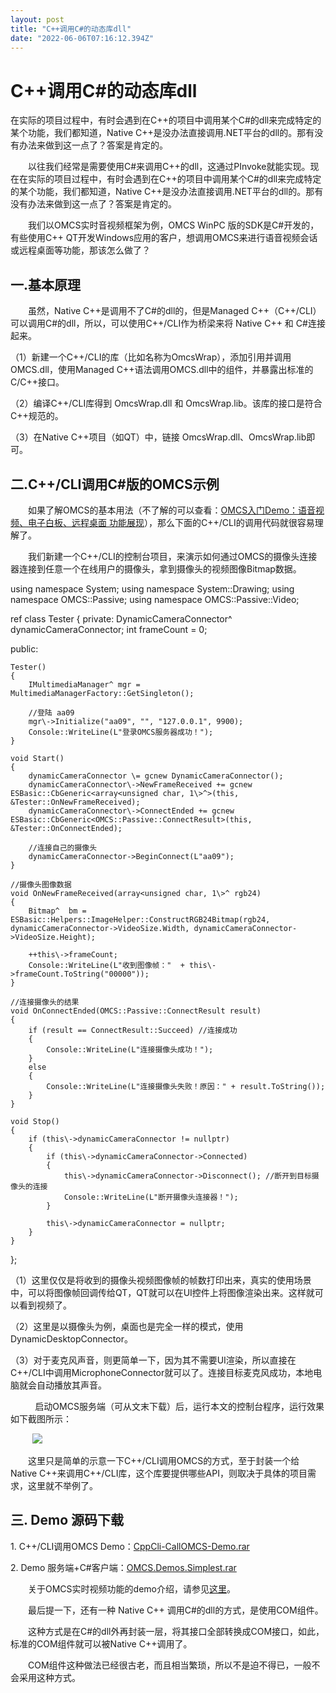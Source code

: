 ```yaml
---
layout: post
title: "C++调用C#的动态库dll"
date: "2022-06-06T07:16:12.394Z"
---
```

C++调用C#的动态库dll
==============

在实际的项目过程中，有时会遇到在C++的项目中调用某个C#的dll来完成特定的某个功能，我们都知道，Native C++是没办法直接调用.NET平台的dll的。那有没有办法来做到这一点了？答案是肯定的。

　　以往我们经常是需要使用C#来调用C++的dll，这通过PInvoke就能实现。现在在实际的项目过程中，有时会遇到在C++的项目中调用某个C#的dll来完成特定的某个功能，我们都知道，Native C++是没办法直接调用.NET平台的dll的。那有没有办法来做到这一点了？答案是肯定的。

　　我们以OMCS实时音视频框架为例，OMCS WinPC 版的SDK是C#开发的，有些使用C++ QT开发Windows应用的客户，想调用OMCS来进行语音视频会话或远程桌面等功能，那该怎么做了？

一.基本原理
------

　　虽然，Native C++是调用不了C#的dll的，但是Managed C++（C++/CLI）可以调用C#的dll，所以，可以使用C++/CLI作为桥梁来将 Native C++ 和 C#连接起来。

（1）新建一个C++/CLI的库（比如名称为OmcsWrap），添加引用并调用OMCS.dll，使用Managed C++语法调用OMCS.dll中的组件，并暴露出标准的C/C++接口。

（2）编译C++/CLI库得到 OmcsWrap.dll 和 OmcsWrap.lib。该库的接口是符合C++规范的。

（3）在Native C++项目（如QT）中，链接 OmcsWrap.dll、OmcsWrap.lib即可。

二.C++/CLI调用C#版的OMCS示例
---------------------

　　如果了解OMCS的基本用法（不了解的可以查看：[OMCS入门Demo：语音视频、电子白板、远程桌面 功能展现](http://blog.oraycn.com/OMCS_Demo_Simplest.aspx)），那么下面的C++/CLI的调用代码就很容易理解了。

　　我们新建一个C++/CLI的控制台项目，来演示如何通过OMCS的摄像头连接器连接到任意一个在线用户的摄像头，拿到摄像头的视频图像Bitmap数据。

using namespace System;
using namespace System::Drawing;
using namespace OMCS::Passive;
using namespace OMCS::Passive::Video;

ref class Tester
{
private:
    DynamicCameraConnector^ dynamicCameraConnector;
    int frameCount = 0;

public:

    Tester()
    {
        IMultimediaManager^ mgr = MultimediaManagerFactory::GetSingleton();

        //登陆 aa09
        mgr\->Initialize("aa09", "", "127.0.0.1", 9900);
        Console::WriteLine(L"登录OMCS服务器成功！");
    }

    void Start()
    {
        dynamicCameraConnector \= gcnew DynamicCameraConnector();
        dynamicCameraConnector\->NewFrameReceived += gcnew ESBasic::CbGeneric<array<unsigned char, 1\>^>(this, &Tester::OnNewFrameReceived);
        dynamicCameraConnector\->ConnectEnded += gcnew ESBasic::CbGeneric<OMCS::Passive::ConnectResult>(this, &Tester::OnConnectEnded);

        //连接自己的摄像头
        dynamicCameraConnector->BeginConnect(L"aa09");
    }

    //摄像头图像数据
    void OnNewFrameReceived(array<unsigned char, 1\>^ rgb24)
    {
        Bitmap^  bm = ESBasic::Helpers::ImageHelper::ConstructRGB24Bitmap(rgb24, dynamicCameraConnector->VideoSize.Width, dynamicCameraConnector->VideoSize.Height);

        ++this\->frameCount;
        Console::WriteLine(L"收到图像帧："  + this\->frameCount.ToString("00000"));
    }

    //连接摄像头的结果
    void OnConnectEnded(OMCS::Passive::ConnectResult result)
    {
        if (result == ConnectResult::Succeed) //连接成功
        {
            Console::WriteLine(L"连接摄像头成功！");
        }
        else
        {
            Console::WriteLine(L"连接摄像头失败！原因：" + result.ToString());
        }
    }

    void Stop()
    {
        if (this\->dynamicCameraConnector != nullptr)
        {
            if (this\->dynamicCameraConnector->Connected)
            {
                this\->dynamicCameraConnector->Disconnect(); //断开到目标摄像头的连接
                Console::WriteLine(L"断开摄像头连接器！");
            }

            this\->dynamicCameraConnector = nullptr;
        }        
    }
};

（1）这里仅仅是将收到的摄像头视频图像帧的帧数打印出来，真实的使用场景中，可以将图像帧回调传给QT，QT就可以在UI控件上将图像渲染出来。这样就可以看到视频了。

（2）这里是以摄像头为例，桌面也是完全一样的模式，使用DynamicDesktopConnector。

（3）对于麦克风声音，则更简单一下，因为其不需要UI渲染，所以直接在C++/CLI中调用MicrophoneConnector就可以了。连接目标麦克风成功，本地电脑就会自动播放其声音。

          启动OMCS服务端（可从文末下载）后，运行本文的控制台程序，运行效果如下截图所示：

         ![](https://img2022.cnblogs.com/blog/9005/202206/9005-20220606093225011-1994665707.png)

　　这里只是简单的示意一下C++/CLI调用OMCS的方式，至于封装一个给Native C++来调用C++/CLI库，这个库要提供哪些API，则取决于具体的项目需求，这里就不举例了。

三. Demo 源码下载
------------

1\. C++/CLI调用OMCS Demo：[CppCli-CallOMCS-Demo.rar](http://www.oraycn.com/DownLoadFiles/OMCS/CppCli-CallOMCS-Demo.rar)

2\. Demo 服务端+C#客户端：[OMCS.Demos.Simplest.rar](http://www.oraycn.com/DownLoadFiles/OMCS/1.OMCS.Demos.Simplest.rar)

　　关于OMCS实时视频功能的demo介绍，请参见[这里](https://link.csdn.net/?target=http%3A%2F%2Fblog.oraycn.com%2FOMCS_Demo_Simplest.aspx)。

　　最后提一下，还有一种 Native C++ 调用C#的dll的方式，是使用COM组件。

　　这种方式是在C#的dll外再封装一层，将其接口全部转换成COM接口，如此，标准的COM组件就可以被Native C++调用了。

　　COM组件这种做法已经很古老，而且相当繁琐，所以不是迫不得已，一般不会采用这种方式。